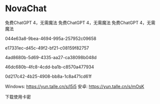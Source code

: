 # NovaChat
免费ChatGPT 4，无需魔法
免费ChatGPT 4，无需魔法
免费ChatGPT 4，无需魔法

044e63a8-9bea-4694-995a-257952c09658

e17331ec-d45c-49f2-bf21-c08159f82757

4ad8680b-5d69-4335-aa27-ca38098b048d

46dc680b-4fc8-4cdd-ba1b-c8570a477934

0d217c42-4b25-4908-bb8a-1c8a471cd61f


Windows: https://yun.talle.cn/s/l5i5
安卓: https://yun.talle.cn/s/mOsK

下载使用卡密
